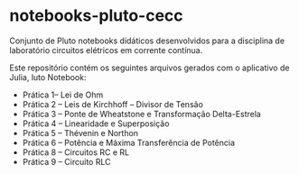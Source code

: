 # notebooks-pluto-cecc

Conjunto de Pluto notebooks didáticos desenvolvidos para a disciplina de laboratório circuitos elétricos em corrente contínua.

Este repositório contém os seguintes arquivos gerados com o aplicativo de Julia, luto Notebook:

- Prática 1– Lei de Ohm
- Prática 2 – Leis de Kirchhoff – Divisor de Tensão
- Prática 3 – Ponte de Wheatstone e Transformação Delta-Estrela
- Prática 4 – Linearidade e Superposição
- Prática 5 – Thévenin e Northon
- Prática 6 – Potência e Máxima Transferência de Potência
- Prática 8 – Circuitos RC e RL
- Prática 9 – Circuito RLC
